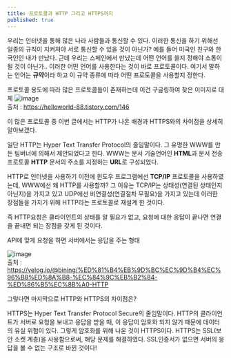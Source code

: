 ```yaml
---
title: 프로토콜과 HTTP 그리고 HTTPS까지
published: true
---
```


우리는 인터넷을 통해 많은 나라 사람들과 통신할 수 있다.
이러한 통신을 하기 위해선 일종의 규칙이 지켜져야 서로 통신할 수 있을 것이 아닌가?
예를 들어 미국인 친구와 한국인인 내가 만났다.
근데 우리는 스페인에서 만났는데 어떤 언어를 쓸지 정해야 소통이 될 것이 아닌가..
이러한 어떤 언어를 사용한다는 것이 바로 프로토콜이다.
여기서 말하는 언어는 **규약**이라 하고 이 규약 종류에 따라 어떤 프로토콜을 사용할지 정한다.

프로토콜 용도에 따라 많은 프로토콜들이 존재하는데 이건 구글링하여 찾은 이미지로 대체
![image](https://user-images.githubusercontent.com/54430432/159454197-d1257d7a-c080-4852-bba1-b23d68efe6ec.png)  
출처 : https://helloworld-88.tistory.com/146

이 많은 프로토콜 중 이번 글에서는 HTTP가 나온 배경과 HTTPS와의 차이점을 상세히 알아보겠다.

일단 HTTP는 Hyper Text Transfer Protocol의 줄임말이다.
그 유명한 WWW를 만든 팀버너에 의해서 제안되었다고 한다.
WWW는 문서 기술언어인 **HTML**과 문서 전송 프로토콜 **HTTP** 문서의 주소를 지정하는 **URL**로 구성되었다.

HTTP로 인터넷을 사용하기 이전에 윈도우 프로그램에선 **TCP/IP** 프로토콜을 사용하였는데, WWW에선 왜 HTTP를 사용할까?
그 이유는 TCP/IP는 상태성(연결된 상태인지 아닌지)을 가지고 있고 UDP에선 비연결성(연결절차 무필요)을 가지고 있는데 이러한 장점들을 가지기 위해 HTTP라는 프로토콜로 재설계 한 것이다.

즉 HTTP요청은 클라이언트의 상태를 알 필요가 없고, 요청에 대한 응답이 끝나면 연결을 끝내면 되는 장점을 갖게 된 것이다.

API에 맞게 요청을 하면 서버에서는 응답을 주는 형태

![image](https://user-images.githubusercontent.com/54430432/159454364-9625ddfe-1e22-4dbb-b032-f2def93f9583.png)  
출처 : https://velog.io/@bining/%ED%81%B4%EB%9D%BC%EC%9D%B4%EC%96%B8%ED%8A%B8-%EC%84%9C%EB%B2%84-%ED%86%B5%EC%8B%A0-HTTP

그렇다면 마지막으로 HTTP와 HTTPS의 차이점은?

HTTPS는 Hyper Text Transfer Protocol Secure의 줄임말이다.
HTTP의 클라이언트가 서버로 요청을 보내고 응답을 받을 때, 이 응답이 암호화 되지 않기 때문에 데이터의 유실 위험이 있다.
그렇게 암호화를 위해 나온 것이 HTTPS이다.
HTTPS는 SSL(보안 소켓 계층)을 사용함으로써, 해당 문제를 해결하였다.
SSL인증서가 없으면 서버의 응답을 볼 수 없는 구조로 바뀐 것이다!




